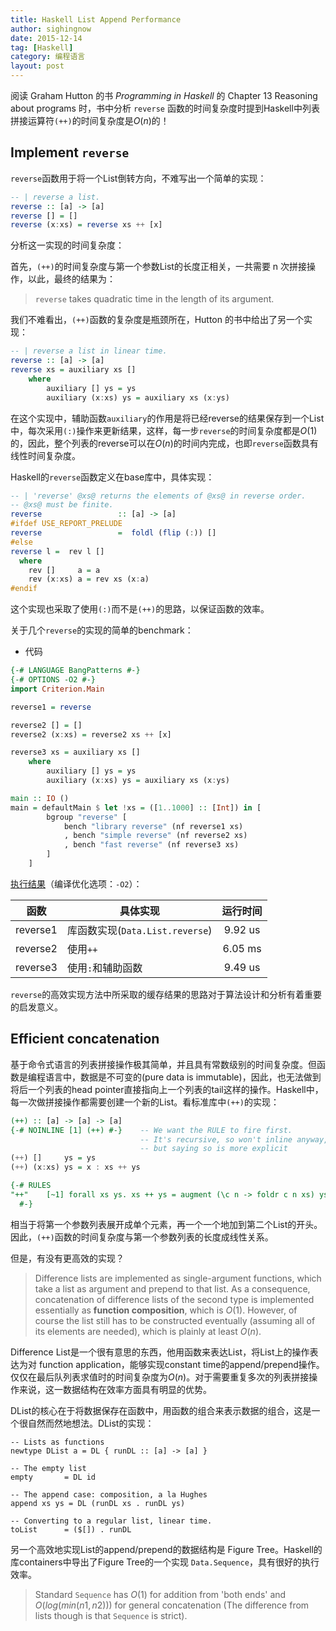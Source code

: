 ```yaml
---
title: Haskell List Append Performance
author: sighingnow
date: 2015-12-14
tag: [Haskell]
category: 编程语言
layout: post
---
```


阅读 Graham Hutton 的书 _Programming in Haskell_ 的 Chapter 13 Reasoning about programs 时，书中分析 `reverse` 函数的时间复杂度时提到Haskell中列表拼接运算符`(++)`的时间复杂度是$O(n)$的！

<!--more-->

Implement `reverse`
--------------------

`reverse`函数用于将一个List倒转方向，不难写出一个简单的实现：

~~~haskell
-- | reverse a list.
reverse :: [a] -> [a]
reverse [] = []
reverse (x:xs) = reverse xs ++ [x]
~~~

分析这一实现的时间复杂度：

首先，`(++)`的时间复杂度与第一个参数List的长度正相关，一共需要 n 次拼接操作，以此，最终的结果为：

> `reverse` takes quadratic time in the length of its argument.

我们不难看出，`(++)`函数的复杂度是瓶颈所在，Hutton 的书中给出了另一个实现：

~~~haskell
-- | reverse a list in linear time.
reverse :: [a] -> [a]
reverse xs = auxiliary xs []
    where
        auxiliary [] ys = ys
        auxiliary (x:xs) ys = auxiliary xs (x:ys)
~~~

在这个实现中，辅助函数`auxiliary`的作用是将已经reverse的结果保存到一个List中，每次采用`(:)`操作来更新结果，这样，每一步`reverse`的时间复杂度都是$O(1)$的，因此，整个列表的reverse可以在$O(n)$的时间内完成，也即`reverse`函数具有线性时间复杂度。

Haskell的`reverse`函数定义在base库中，具体实现：

~~~haskell
-- | 'reverse' @xs@ returns the elements of @xs@ in reverse order.
-- @xs@ must be finite.
reverse                 :: [a] -> [a]
#ifdef USE_REPORT_PRELUDE
reverse                 =  foldl (flip (:)) []
#else
reverse l =  rev l []
  where
    rev []     a = a
    rev (x:xs) a = rev xs (x:a)
#endif
~~~

这个实现也采取了使用`(:)`而不是`(++)`的思路，以保证函数的效率。

关于几个`reverse`的实现的简单的benchmark：

+ 代码

~~~haskell
{-# LANGUAGE BangPatterns #-}
{-# OPTIONS -O2 #-}
import Criterion.Main

reverse1 = reverse

reverse2 [] = []
reverse2 (x:xs) = reverse2 xs ++ [x]

reverse3 xs = auxiliary xs []
    where
        auxiliary [] ys = ys
        auxiliary (x:xs) ys = auxiliary xs (x:ys)

main :: IO ()
main = defaultMain $ let !xs = ([1..1000] :: [Int]) in [
        bgroup "reverse" [
            bench "library reverse" (nf reverse1 xs)
            , bench "simple reverse" (nf reverse2 xs)
            , bench "fast reverse" (nf reverse3 xs)
        ]
    ]
~~~

[执行结果]({{site.url}}/resource/haskell_append_performance/bench_report_reverse.html)（编译优化选项：`-O2`）：

| 函数        | 具体实现                        |  运行时间    |
|:-----------:|---------------------------------|:------------:|
| reverse1    | 库函数实现(`Data.List.reverse`) | 9.92 us      |
| reverse2    | 使用`++`                        | 6.05 ms      |
| reverse3    | 使用`:`和辅助函数               | 9.49 us      |

`reverse`的高效实现方法中所采取的缓存结果的思路对于算法设计和分析有着重要的启发意义。

Efficient concatenation
-----------------------

基于命令式语言的列表拼接操作极其简单，并且具有常数级别的时间复杂度。但函数是编程语言中，数据是不可变的(pure data is immutable)，因此，也无法做到将后一个列表的head pointer直接指向上一个列表的tail这样的操作。Haskell中，每一次做拼接操作都需要创建一个新的List。看标准库中`(++)`的实现：

~~~haskell
(++) :: [a] -> [a] -> [a]
{-# NOINLINE [1] (++) #-}    -- We want the RULE to fire first.
                             -- It's recursive, so won't inline anyway,
                             -- but saying so is more explicit
(++) []     ys = ys
(++) (x:xs) ys = x : xs ++ ys

{-# RULES
"++"    [~1] forall xs ys. xs ++ ys = augment (\c n -> foldr c n xs) ys
  #-}
~~~

相当于将第一个参数列表展开成单个元素，再一个一个地加到第二个List的开头。因此，`(++)`函数的时间复杂度与第一个参数列表的长度成线性关系。

但是，有没有更高效的实现？

> Difference lists are implemented as single-argument functions, which take a list as argument and prepend to that list. As a consequence, concatenation of difference lists of the second type is implemented essentially as **function composition**, which is $O(1)$. However, of course the list still has to be constructed eventually (assuming all of its elements are needed), which is plainly at least $O(n)$.

Difference List是一个很有意思的东西，他用函数来表达List，将List上的操作表达为对 function application，能够实现constant time的append/prepend操作。仅仅在最后队列表求值时的时间复杂度为$O(n)$。对于需要重复多次的列表拼接操作来说，这一数据结构在效率方面具有明显的优势。

DList的核心在于将数据保存在函数中，用函数的组合来表示数据的组合，这是一个很自然而然地想法。DList的实现：

~~~
-- Lists as functions
newtype DList a = DL { runDL :: [a] -> [a] }

-- The empty list
empty       = DL id

-- The append case: composition, a la Hughes
append xs ys = DL (runDL xs . runDL ys)

-- Converting to a regular list, linear time.
toList      = ($[]) . runDL
~~~

另一个高效地实现List的append/prepend的数据结构是 Figure Tree。Haskell的库containers中导出了Figure Tree的一个实现 `Data.Sequence`，具有很好的执行效率。

> Standard `Sequence` has $O(1)$ for addition from 'both ends' and $O(log(min(n1,n2)))$ for general concatenation (The difference from lists though is that `Sequence` is strict).


